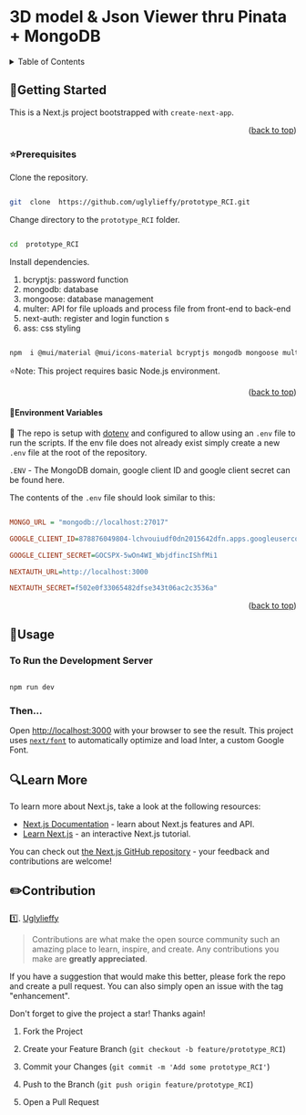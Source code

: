<a  name="readme-top"></a>
# 3D model & Json Viewer thru Pinata + MongoDB

<!-- TABLE OF CONTENTS -->

<details>

<summary>Table of Contents</summary>

- <a  href="#getting-started">Getting Started</a>
	 - <a  href="#prerequisites">Prerequisites</a>
	 - <a  href="#environment-variables">Environment Variables</a></li>
- <a  href="#usage">Usage</a>
- <a  href="#learn-more">Learn More</a>
- <a  href="#contribution">Contribution</a></li>
-  <a  href="#License">License</a></li>

</details>
  

## :running:Getting Started

  

This is a Next.js project bootstrapped with `create-next-app`. 

<p  align="right">(<a  href="#readme-top">back to top</a>)</p>
  

### :star:Prerequisites

  

Clone the repository.

  

```bash

git  clone  https://github.com/uglylieffy/prototype_RCI.git

```

  

Change directory to the `prototype_RCI` folder.

  

```bash

cd  prototype_RCI

```

  

Install dependencies.

 1. bcryptjs: password function 
 2. mongodb: database 
 3. mongoose: database management 
 4. multer: API for file uploads and process file from front-end to back-end 
 5. next-auth: register and login function s
 6. ass: css styling



```bash

npm  i @mui/material @mui/icons-material bcryptjs mongodb mongoose multer next-auth react-icons sass @emotion/react @emotion/styled js-3d-model-viewer

```

  

:star:Note: This project requires basic Node.js environment.
<p  align="right">(<a  href="#readme-top">back to top</a>)</p>
  

#### :seedling:Environment Variables

:mega:  The repo is setup with [dotenv](https://github.com/motdotla/dotenv) and configured to allow using an `.env` file to run the scripts. If the env file does not already exist simply create a new `.env` file at the root of the repository.

`.ENV` - The MongoDB domain, google client ID and google client secret can be found here.


  

The contents of the `.env` file should look similar to this:
```ini

MONGO_URL = "mongodb://localhost:27017"

GOOGLE_CLIENT_ID=878876049804-lchvouiudf0dn2015642dfn.apps.googleusercontent.com

GOOGLE_CLIENT_SECRET=GOCSPX-5wOn4WI_WbjdfincIShfMi1

NEXTAUTH_URL=http://localhost:3000

NEXTAUTH_SECRET=f502e0f33065482dfse343t06ac2c3536a"

```
<p  align="right">(<a  href="#readme-top">back to top</a>)</p>
  
<!-- USAGE EXAMPLES -->

## :open_file_folder:Usage
### To Run the Development Server

```bash

npm run dev

```
### Then...
Open  [http://localhost:3000](http://localhost:3000/)  with your browser to see the result.
This project uses  [`next/font`](https://nextjs.org/docs/basic-features/font-optimization)  to automatically optimize and load Inter, a custom Google Font.


## :mag:Learn More
  To learn more about Next.js, take a look at the following resources:

-   [Next.js Documentation](https://nextjs.org/docs)  - learn about Next.js features and API.
-   [Learn Next.js](https://nextjs.org/learn)  - an interactive Next.js tutorial.

You can check out  [the Next.js GitHub repository](https://github.com/vercel/next.js/)  - your feedback and contributions are welcome!

## :pencil2:Contribution

 :one:. [Uglylieffy](https://github.com/uglylieffy)
 

> Contributions are what make the open source community such an amazing place to learn, inspire, and create. Any contributions you make are  **greatly appreciated**.


If you have a suggestion that would make this better, please fork the repo and create a pull request. You can also simply open an issue with the tag "enhancement".

Don't forget to give the project a star! Thanks again!

1.  Fork the Project
    
2.  Create your Feature Branch (`git checkout -b feature/prototype_RCI`)
    
3.  Commit your Changes (`git commit -m 'Add some prototype_RCI'`)
    
4.  Push to the Branch (`git push origin feature/prototype_RCI`)
    
5.  Open a Pull Request
